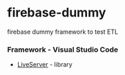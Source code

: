 # firebase-dummy
firebase dummy framework to test ETL


### Framework - Visual Studio Code
- [LiveServer](https://marketplace.visualstudio.com/items?itemName=ritwickdey.LiveServer) - library
